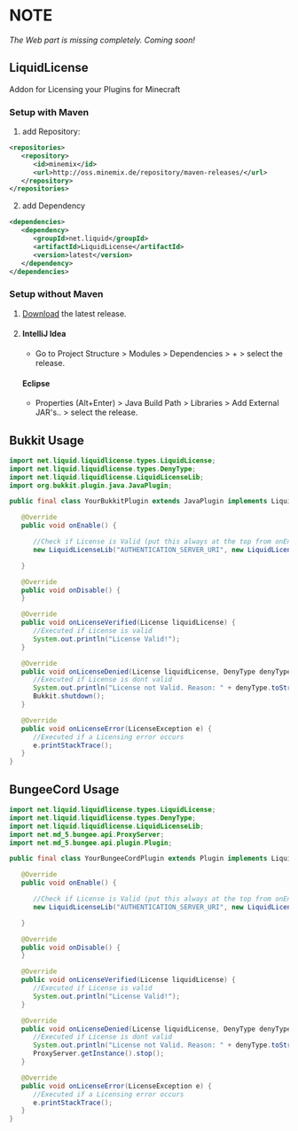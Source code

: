 # NOTE
*The Web part is missing completely. Coming soon!*

## LiquidLicense
 Addon for Licensing your Plugins for Minecraft

### Setup with Maven
1. add Repository:
```xml
<repositories>
   <repository>
      <id>minemix</id>
      <url>http://oss.minemix.de/repository/maven-releases/</url>
   </repository>
</repositories>
```
2. add Dependency
```xml
<dependencies>
   <dependency>
      <groupId>net.liquid</groupId>
      <artifactId>LiquidLicense</artifactId>
      <version>latest</version>
   </dependency>
</dependencies>
```

### Setup without Maven
1. [Download][releases] the latest release.
2. #### IntelliJ Idea
    - Go to Project Structure > Modules > Dependencies > + > select the release.
   #### Eclipse
    - Properties (Alt+Enter) > Java Build Path > Libraries > Add External JAR's.. > select the release.

## Bukkit Usage

```java
import net.liquid.liquidlicense.types.LiquidLicense;
import net.liquid.liquidlicense.types.DenyType;
import net.liquid.liquidlicense.LiquidLicenseLib;
import org.bukkit.plugin.java.JavaPlugin;

public final class YourBukkitPlugin extends JavaPlugin implements LiquidLicensed {

   @Override
   public void onEnable() {

      //Check if License is Valid (put this always at the top from onEnable)
      new LiquidLicenseLib("AUTHENTICATION_SERVER_URI", new LiquidLicense("LICENSEKEY"), this, this);

   }

   @Override
   public void onDisable() {
   }

   @Override
   public void onLicenseVerified(License liquidLicense) {
      //Executed if License is valid 
      System.out.println("License Valid!");
   }

   @Override
   public void onLicenseDenied(License liquidLicense, DenyType denyType) {
      //Executed if License is dont valid
      System.out.println("License not Valid. Reason: " + denyType.toString());
      Bukkit.shutdown();
   }

   @Override
   public void onLicenseError(LicenseException e) {
      //Executed if a Licensing error occurs
      e.printStackTrace();
   }
}
```

## BungeeCord Usage

```java
import net.liquid.liquidlicense.types.LiquidLicense;
import net.liquid.liquidlicense.types.DenyType;
import net.liquid.liquidlicense.LiquidLicenseLib;
import net.md_5.bungee.api.ProxyServer;
import net.md_5.bungee.api.plugin.Plugin;

public final class YourBungeeCordPlugin extends Plugin implements LiquidLicensed {

   @Override
   public void onEnable() {

      //Check if License is Valid (put this always at the top from onEnable)
      new LiquidLicenseLib("AUTHENTICATION_SERVER_URI", new LiquidLicense("LICENSEKEY"), this, this);

   }

   @Override
   public void onDisable() {
   }

   @Override
   public void onLicenseVerified(License liquidLicense) {
      //Executed if License is valid 
      System.out.println("License Valid!");
   }

   @Override
   public void onLicenseDenied(License liquidLicense, DenyType denyType) {
      //Executed if License is dont valid
      System.out.println("License not Valid. Reason: " + denyType.toString());
      ProxyServer.getInstance().stop();
   }

   @Override
   public void onLicenseError(LicenseException e) {
      //Executed if a Licensing error occurs
      e.printStackTrace();
   }
}
```

[releases]: <https://github.com/liquiddevelopmentnet/LiquidLicense/releases>
[clone]: <https://github.com/liquiddevelopmentnet/LiquidLicense.git>
